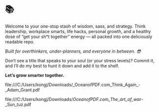 <h1>📚</h1>

<p>Welcome to your one-stop stash of wisdom, sass, and strategy. Think leadership, workplace smarts, life hacks, personal growth, and a healthy dose of “get your sh*t together” energy — all packed into one deliciously readable repo.</p>

<p><em>Built for overthinkers, under-planners, and everyone in between. 😎</em></p>

<p>Don’t see a title that speaks to your soul (or your stress levels)? Commit it, and I’ll do my best to hunt it down and add it to the shelf. </p>
  
<p><strong>Let’s grow smarter together.</strong></p>


<p>file:///C:/Users/kongj/Downloads/_OceanofPDF.com_Think_Again_-_Adam_Grant.pdf

file:///C:/Users/kongj/Downloads/_OceanofPDF.com_The_art_of_war_-_Sun_tuz.pdf</p>
